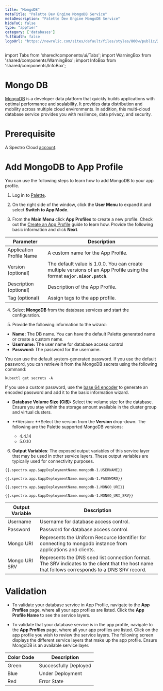 ```yaml
---
title: "MongoDB"
metaTitle: "Palette Dev Engine MongoDB Service"
metaDescription: "Palette Dev Engine MongoDB Service"
hideToC: false
type: "appTier"
category: ['databases']
fullWidth: false
logoUrl: "https://newrelic.com/sites/default/files/styles/800w/public/2021-10/mongo_logo.jpg?itok=Z1PabBZB"
---
```


import Tabs from 'shared/components/ui/Tabs';
import WarningBox from 'shared/components/WarningBox';
import InfoBox from 'shared/components/InfoBox';


# Mongo DB

[MongoDB](https://www.mongodb.com/) is a developer data platform that quickly builds applications with optimal performance and scalability. It provides data distribution and mobility across multiple cloud environments. In addition, this multi-cloud database service provides you with resilience, data privacy, and security.

# Prerequisite

A Spectro Cloud [account](https://www.spectrocloud.com/get-started/).

# Add MongoDB to App Profile

You can use the following steps to learn how to add MongoDB to your app profile.

1. Log in to [Palette](console.spectrocloud.com).


2. On the right side of the window, click the **User Menu** to expand it and select **Switch to App Mode**.


3. From the **Main Menu** click **App Profiles** to create a new profile. Check out the [Create an App Profile](/devx/app-profile/create-app-profile/) guide to learn how. Provide the following basic information and click **Next**.

|         **Parameter**   | **Description**  |
|-------------------------|-----------------|
|Application Profile Name | A custom name for the App Profile.|
|Version (optional)       | The default value is 1.0.0. You can create multiple versions of an App Profile using the format **`major.minor.patch`**.
|Description (optional)   | Description of the App Profile. | 
|Tag (optional)           | Assign tags to the app profile.|
 
 
4. Select **MongoDB** from the database services and start the configuration.
  

5. Provide the following information to the wizard:
  * **Name:** The DB name. You can have the default Palette generated name or create a custom name. 
  * **Username:** The user name for database access control
  * **Password:** The password for the username.

<InfoBox>
You can use the default system-generated password. If you use the default password, you can retrieve it from the MongoDB secrets using the following command:

```
kubectl get secrets -A
```

If you use a custom password, use the [base 64 encoder](https://www.base64encode.org/) to generate an encoded password and add it to the basic information wizard.
</InfoBox>

  * **Database Volume Size (GiB):** Select the volume size for the database. Ensure you stay within the storage amount available in the cluster group and virtual clusters.  

  * **Version: **Select the version from the **Version** drop-down. The following are the Palette supported MongoDB versions:

    * 4.4.14
    * 5.0.10

6. **Output Variables**: The exposed output variables of this service layer that may be used in other service layers. These output variables are typically used for connectivity purposes.
```
{{.spectro.app.$appDeploymentName.mongodb-1.USERNAME}}
```
```
{{.spectro.app.$appDeploymentName.mongodb-1.PASSWORD}}
```
```
{{.spectro.app.$appDeploymentName.mongodb-1.MONGO_URI}}
```
```
{{.spectro.app.$appDeploymentName.mongodb-1.MONGO_URI_SRV}}
```

|**Output Variable**|**Description**|
|---------------|-----------|
|Username|Username for database access control.|
|Password|Password for database access control.|
|Mongo URI|Represents the Uniform Resource Identifier for connecting to mongodb instance from applications and clients.|
|Mongo URI SRV|Represents the DNS seed list connection format. The SRV indicates to the client that the host name that follows corresponds to a DNS SRV record.|

# Validation

* To validate your database service in App Profile, navigate to the **App Profiles** page, where all your app profiles are listed. Click the **App Profile Name** to see the service layers.


* To validate that your database service is in the app profile, navigate to the **App Profiles** page, where all your app profiles are listed. Click on the app profile you wish to review the service layers. The following screen displays the different service layers that make up the app profile. Ensure MongoDB is an available service layer.


|**Color Code**| **Description**|
|--------------|--------------|
|Green|Successfully Deployed|
|Blue |Under Deployment|
|Red  |Error State|







